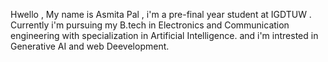 Hwello , My name is Asmita Pal , i'm a pre-final year student at IGDTUW .
Currently i'm pursuing my B.tech in Electronics and Communication engineering with specialization in Artificial Intelligence.
and i'm intrested in Generative AI and web Deevelopment.


